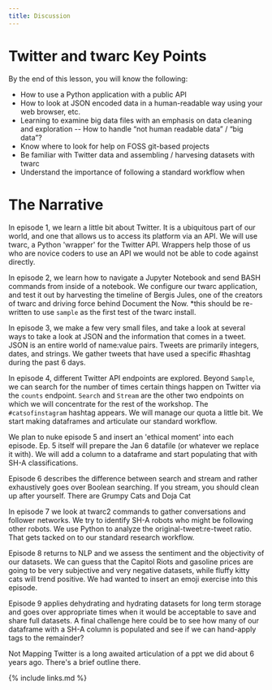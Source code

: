```yaml
---
title: Discussion
---
```

# Twitter and twarc Key Points
By the end of this lesson, you will know the following:

- How to use a Python application with a public API
- How to look at JSON encoded data in a human-readable way using your web browser, etc.
- Learning to examine big data files with an emphasis on data cleaning and exploration
-- How to handle “not human readable data” / “big data”?
- Know where to look for help on FOSS git-based projects
- Be familiar with Twitter data and assembling / harvesing datasets with twarc
- Understand the importance of following a standard workflow when 

# The Narrative

In episode 1, we learn a little bit about Twitter. It is a ubiquitous part of our
world, and one that allows us to access its platform via an API. We will use twarc,
a Python 'wrapper' for the Twitter API. Wrappers help those of us who are novice
coders to use an API we would not be able to code against directly.

In episode 2, we learn how to navigate a Jupyter Notebook and send BASH commands from
inside of a notebook. We configure our twarc application, and test it out by harvesting
the timeline of Bergis Jules, one of the creators of twarc and driving force behind
Document the Now. *this should be re-written to use `sample` as the first test of
the twarc install.

In episode 3, we make a few very small files, and take a look at several ways to 
take a look at JSON and the information that comes in a tweet. JSON is an entire world
of name:value pairs. Tweets are primarily integers, dates, and strings. We gather
tweets that have used a specific #hashtag during the past 6 days. 

In episode 4, different Twitter API endpoints are explored. Beyond `Sample`, we can 
search for the number of times certain things happen on Twitter via the `counts` endpoint.
`Search` and `Stream` are the other two endpoints on which we will concentrate for the
rest of the workshop. The `#catsofinstagram` hashtag appears. We will manage our quota a
little bit. We start making dataframes and articulate our standard workflow.

We plan to nuke episode 5 and insert an 'ethical moment' into each episode. Ep. 5 itself
will prepare the Jan 6 datafile (or whatever we replace it with). We will add a column to
a dataframe and start populating that with SH-A classifications.

Episode 6 describes the difference between search and stream and rather exhaustively
goes over Boolean searching. If you stream, you should clean up after yourself. There 
are Grumpy Cats and Doja Cat

In episode 7 we look at twarc2 commands to gather conversations and follower networks.
We try to identify SH-A robots who might be following other robots. We use Python to
analyze the original-tweet:re-tweet ratio. That gets tacked on to our standard research
workflow.

Episode 8 returns to NLP and we assess the sentiment and the objectivity of our 
datasets. We can guess that the Capitol Riots and gasoline prices are going to be
very subjective and very negative datasets, while fluffy kitty cats will trend positive.
We had wanted to insert an emoji exercise into this episode.

Episode 9 applies dehydrating and hydrating datasets for long term storage and goes
over appropriate times when it would be acceptable to save and share full datasets.
A final challenge here could be to see how many of our dataframe with a SH-A column
is populated and see if we can hand-apply tags to the remainder?

Not Mapping Twitter is a long awaited articulation of a ppt we did about 6 years
ago. There's a brief outline there.

{% include links.md %}
